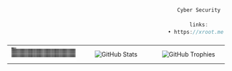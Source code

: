 ```js
                                                       Cyber Security
                        
                                                           links:
                                                    • https://xroot.me

```
###

<table style="width: 100%; table-layout: fixed;">
  <tr>
    <td align="center" style="width: 33%;">
      <img src="https://raw.githubusercontent.com/vmbx/vmbx/output/snake.svg" alt="Snake animation" style="max-height: 150px; width: auto; object-fit: contain;" />
    </td>
    <td align="center" style="width: 33%;">
      <img src="https://github-readme-streak-stats.herokuapp.com/?user=vmbx&theme=dark" alt="GitHub Stats" style="max-height: 150px; width: auto; object-fit: contain;" />
    </td>
    <td align="center" style="width: 33%;">
      <img src="https://github-profile-trophy.vercel.app/?username=vmbx&theme=dark&title=Commits,Experience" alt="GitHub Trophies" style="max-height: 150px; width: auto; object-fit: contain;" />
    </td>
  </tr>
</table>



